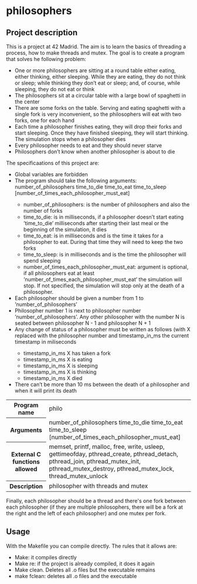 <h1>philosophers</h1>
<h2>Project description</h2>
<div>
<!--  <a href="https://github.com/JaeSeoKim/badge42">
    <img align="center" src="https://badge42.herokuapp.com/api/project/samoreno/ft_printf"/>
  </a> -->
  <p>This is a project at 42 Madrid. The aim is to learn the basics of threading a process, how to make threads and mutex. The goal is to create a program that solves he following problem:
  <ul>
    <li>One or more philosophers are sitting at a round table either eating, either thinking, either sleeping. While they are eating, they do not think or sleep; while thinking they don’t eat or sleep; and, of course, while sleeping, they do not eat or think</li>
    <li>The philosophers sit at a circular table with a large bowl of spaghetti in the center</li>
    <li>There are some forks on the table. Serving and eating spaghetti with a single fork is very inconvenient, so the philosophers will eat with two forks, one for each hand</li>
    <li>Each time a philosopher finishes eating, they will drop their forks and start sleeping. Once they have finished sleeping, they will start thinking. The simulation stops when a philosopher dies</li>
    <li>Every philosopher needs to eat and they should never starve</li>
    <li>Philosophers don’t know when another philosopher is about to die</li>
  </ul>
  The specificaations of this project are:
  <ul>
    <li>Global variables are forbidden</li>
    <li>The program should take the following arguments: number_of_philosophers time_to_die time_to_eat time_to_sleep [number_of_times_each_philosopher_must_eat]</li>
    <ul>
      <li>number_of_philosophers: is the number of philosophers and also the number of forks</li>
      <li>time_to_die: is in milliseconds, if a philosopher doesn’t start eating ’time_to_die’ milliseconds after starting their last meal or the beginning of the simulation, it dies</li>
      <li>time_to_eat: is in milliseconds and is the time it takes for a philosopher to  eat. During that time they will need to keep the two forks</li>
      <li>time_to_sleep: is in milliseconds and is the time the philosopher will spend sleeping</li>
     <li> number_of_times_each_philosopher_must_eat: argument is optional, if all philosophers eat at least ’number_of_times_each_philosopher_must_eat’ the simulation will stop. If not specified, the simulation will stop only at the death of a philosopher.</li>
    </ul>
    <li> Each philosopher should be given a number from 1 to ’number_of_philosophers’</li>
    <li>Philosopher number 1 is next to philosopher number ’number_of_philosophers’. Any other philosopher with the number N is seated between philosopher N - 1 and philosopher N + 1</li>
    <li>Any change of status of a philosopher must be written as follows (with X replaced with the philosopher number and timestamp_in_ms the current timestamp in miliseconds</li>
    <ul>
      <li>timestamp_in_ms X has taken a fork</li>
      <li>timestamp_in_ms X is eating</li>
      <li>timestamp_in_ms X is sleeping</li>
      <li>timestamp_in_ms X is thinking</li>
      <li>timestamp_in_ms X died</li>
    </ul>
    <li>There can’t be more than 10 ms between the death of a philosopher and when it will print its death</li>
  </ul>
  <table>
    <tr>
      <th>Program name</th>
      <td>philo</td>
    </tr>
    <tr>
      <th>Arguments</th>
      <td>number_of_philosophers time_to_die time_to_eat time_to_sleep [number_of_times_each_philosopher_must_eat]</td>
    </tr>
    <tr>
      <th>External C functions allowed</th>
      <td>memset, printf, malloc, free, write, usleep, gettimeofday, pthread_create, pthread_detach, pthread_join, pthread_mutex_init, pthread_mutex_destroy, pthread_mutex_lock, thread_mutex_unlock</td>
    </tr>
    <tr>
      <th>Description</th>
      <td>philosopher with threads and mutex</td>
    </tr>
</table>
  </p>
  <p>
  Finally, each philosopher should be a thread and there's one fork between each philosopher (if they are multiple philosophers, there will be a fork at the right and the left of each philosopher) and one mutex per fork.
  </p>
</div>
<h2>Usage</h2>
<div>
    <p>
        With the Makefile you can compile directly. The rules that it allows are:
        <ul>
         <li>Make: it compiles directly</li>
         <li>Make re: if the project is already compiled, it does it again</li>
         <li>Make clean. Deletes all .o files but the executable remains</li>
         <li>make fclean: deletes all .o files and the executable</li>
    </ul>
    </p>
</div>
